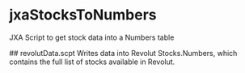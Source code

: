 # jxaStocksToNumbers
JXA Script to get stock data into a Numbers table

## revolutData.scpt
Writes data into Revolut Stocks.Numbers, which contains the full list of stocks available in Revolut.

